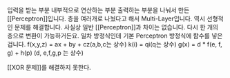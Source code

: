 입력을 받는 부분 내부적으로 연산하는 부분 출력하는 부분을 나눠서 만든 [[Perceptron]]입니다.
층을 여러개로 나눴다고 해서 Multi-Layer입니다.
역시 선형적인 문제를 해결합니다.
사실상 일반 [[Perceptron]]과 차이는 없습니다.
다시 한 개의 층으로 변환이 가능하거든요.
일차 방정식인데 기본 Perceptron 방정식에 함수를 넣은 겁니다.
f(x,y,z) = ax + by + cz(a,b,c는 상수)
k(i) = qi(q는 상수)
g(x) = d \* f(e, f, g) + h(p) (d, e,f,g,p 는 상수)

[[XOR 문제]]를 해결하지 못한다.
